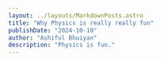 ```yaml
---
layout: ../layouts/MarkdownPosts.astro
title: "Why Physics is really really fun"
publishDate: "2024-10-10"
author: "Ashiful Bhuiyan"
description: "Physics is fun."
---
```


